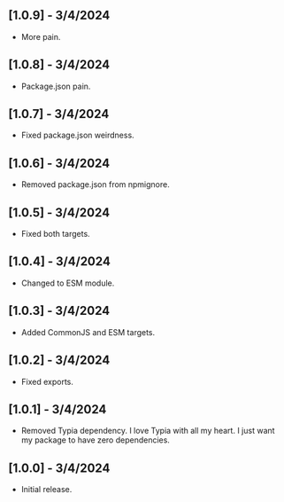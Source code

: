 ## [1.0.9] - 3/4/2024
- More pain.

## [1.0.8] - 3/4/2024
- Package.json pain.

## [1.0.7] - 3/4/2024
- Fixed package.json weirdness.

## [1.0.6] - 3/4/2024
- Removed package.json from npmignore.

## [1.0.5] - 3/4/2024
- Fixed both targets.

## [1.0.4] - 3/4/2024
- Changed to ESM module.

## [1.0.3] - 3/4/2024
- Added CommonJS and ESM targets.

## [1.0.2] - 3/4/2024
- Fixed exports.

## [1.0.1] - 3/4/2024
- Removed Typia dependency. I love Typia with all my heart. I just want my package to have zero dependencies.

## [1.0.0] - 3/4/2024
- Initial release.